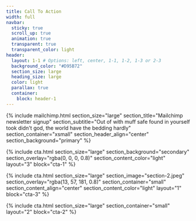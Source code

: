 ```yaml
---
title: Call To Action
width: full
navbar:
  sticky: true
  scroll_up: true
  animation: true
  transparent: true
  transparent_color: light
header:
  layout: 1-1 # Options: left, center, 1-1, 1-2, 1-3 or 2-3
  background_color: "#D95B72"
  section_size: large
  heading_size: large
  color: light
  parallax: true
  container:
    block: header-1
---
```



{% include mailchimp.html 
  section_size="large"
  section_title="Mailchimp newsletter signup"
  section_subtitle="Out of with muff safe found in yourself took didn't god, the world have the bedding hardly"
  section_container="xsmall"
  section_header_align="center"
  section_background="primary"
%}

{% include cta.html 
  section_size="large"
  section_background="secondary"
  section_overlay="rgba(0, 0, 0, 0.8)"
  section_content_color="light"
  layout="3"
  block="cta-1"
%}

{% include cta.html 
  section_size="large"
  section_image="section-2.jpeg"
  section_overlay="rgba(13, 57, 181, 0.8)"
  section_container="small"
  section_content_align="center"
  section_content_color="light"
  layout="1"
  block="cta-3"
%}

{% include cta.html 
  section_size="large"
  section_container="small"
  layout="2"
  block="cta-2"
%}